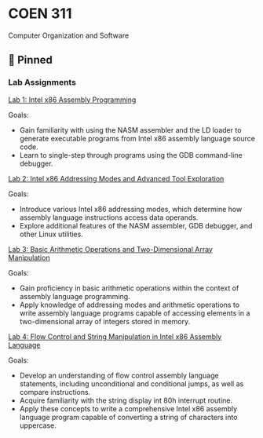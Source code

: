 # COEN 311
Computer Organization and Software

## 📌 Pinned

### Lab Assignments
[Lab 1: Intel x86 Assembly Programming](https://github.com/mdkaba/COEN311/tree/main/Lab%201-%20COEN311)

Goals:
- Gain familiarity with using the NASM assembler and the LD loader to generate executable programs from Intel x86 assembly language source code.
- Learn to single-step through programs using the GDB command-line debugger.

  
[Lab 2: Intel x86 Addressing Modes and Advanced Tool Exploration](https://github.com/mdkaba/COEN311/tree/main/Lab%202-%20COEN311)

Goals:
- Introduce various Intel x86 addressing modes, which determine how assembly language instructions access data operands.
- Explore additional features of the NASM assembler, GDB debugger, and other Linux utilities.

[Lab 3: Basic Arithmetic Operations and Two-Dimensional Array Manipulation](https://github.com/mdkaba/COEN311/tree/main/Lab%203-%20COEN311)

Goals:
- Gain proficiency in basic arithmetic operations within the context of assembly language programming.
- Apply knowledge of addressing modes and arithmetic operations to write assembly language programs capable of accessing elements in a two-dimensional array of integers stored in memory.

  
[Lab 4: Flow Control and String Manipulation in Intel x86 Assembly Language](link_to_lab4)

Goals:
- Develop an understanding of flow control assembly language statements, including unconditional and conditional jumps, as well as compare instructions.
- Acquire familiarity with the string display int 80h interrupt routine.
- Apply these concepts to write a comprehensive Intel x86 assembly language program capable of converting a string of characters into uppercase.
